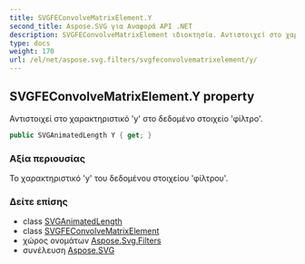 ```yaml
---
title: SVGFEConvolveMatrixElement.Y
second_title: Aspose.SVG για Αναφορά API .NET
description: SVGFEConvolveMatrixElement ιδιοκτησία. Αντιστοιχεί στο χαρακτηριστικό y στο δεδομένο στοιχείο φίλτρο.
type: docs
weight: 170
url: /el/net/aspose.svg.filters/svgfeconvolvematrixelement/y/
---
```

## SVGFEConvolveMatrixElement.Y property

Αντιστοιχεί στο χαρακτηριστικό 'y' στο δεδομένο στοιχείο 'φίλτρο'.

```csharp
public SVGAnimatedLength Y { get; }
```

### Αξία περιουσίας

Το χαρακτηριστικό 'y' του δεδομένου στοιχείου 'φίλτρου'.

### Δείτε επίσης

* class [SVGAnimatedLength](../../../aspose.svg.datatypes/svganimatedlength/)
* class [SVGFEConvolveMatrixElement](../)
* χώρος ονομάτων [Aspose.Svg.Filters](../../svgfeconvolvematrixelement/)
* συνέλευση [Aspose.SVG](../../../)


